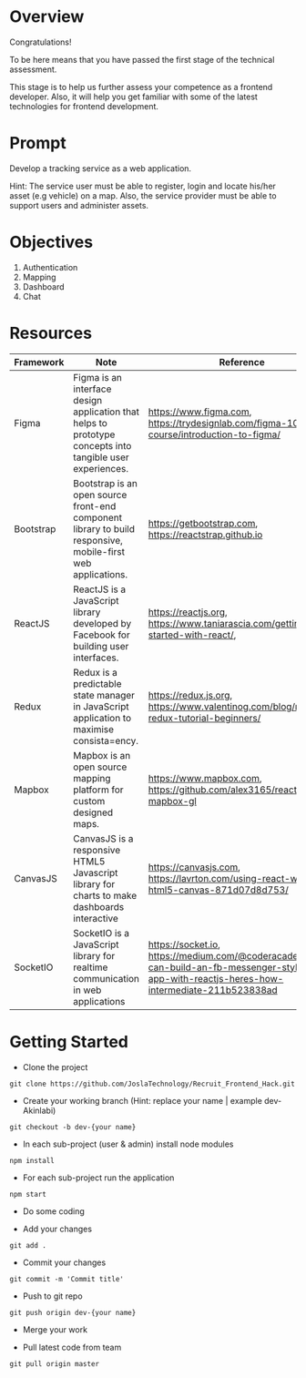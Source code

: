 # Overview
Congratulations!

To be here means that you have passed the first stage of the technical assessment.

This stage is to help us further assess your competence as a frontend developer. Also, it will help you get familiar with some of the latest technologies for frontend development.

# Prompt
Develop a tracking service as a web application.

Hint: The service user must be able to register, login and locate his/her asset (e.g vehicle) on a map. Also, the service provider must be able to support users and administer assets.

# Objectives
1. Authentication
2. Mapping
3. Dashboard
4. Chat

# Resources
Framework | Note | Reference
----------|------|----------
Figma | Figma is an interface design application that helps to prototype concepts into tangible user experiences. | https://www.figma.com, https://trydesignlab.com/figma-101-course/introduction-to-figma/
Bootstrap | Bootstrap is an open source front-end component library to build responsive, mobile-first web applications. | https://getbootstrap.com, https://reactstrap.github.io
ReactJS | ReactJS is a JavaScript library developed by Facebook for building user interfaces. | https://reactjs.org, https://www.taniarascia.com/getting-started-with-react/,
Redux | Redux is a predictable state manager in JavaScript application to maximise consista=ency. | https://redux.js.org, https://www.valentinog.com/blog/react-redux-tutorial-beginners/
Mapbox | Mapbox is an open source mapping platform for custom designed maps. | https://www.mapbox.com, https://github.com/alex3165/react-mapbox-gl
CanvasJS | CanvasJS is a responsive HTML5 Javascript library for charts to make dashboards interactive | https://canvasjs.com, https://lavrton.com/using-react-with-html5-canvas-871d07d8d753/
SocketIO | SocketIO is a JavaScript library for realtime communication in web applications | https://socket.io, https://medium.com/@coderacademy/you-can-build-an-fb-messenger-style-chat-app-with-reactjs-heres-how-intermediate-211b523838ad

# Getting Started

- Clone the project
```
git clone https://github.com/JoslaTechnology/Recruit_Frontend_Hack.git

```
- Create your working branch (Hint: replace your name | example dev-Akinlabi)
```
git checkout -b dev-{your name}

```
- In each sub-project (user & admin) install node modules
```
npm install

```
- For each sub-project run the application
```
npm start

```

- Do some coding

- Add your changes
```
git add .

```
- Commit your changes
```
git commit -m 'Commit title'

```
- Push to git repo
```
git push origin dev-{your name}

```

- Merge your work

- Pull latest code from team
```
git pull origin master

```
